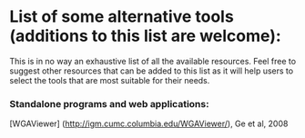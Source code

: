 # List of some alternative tools (additions to this list are welcome): 

This is in no way an exhaustive list of all the available resources. Feel free to suggest other resources that can be added to this list as it will help users to select the tools that are most suitable for their needs. 

### Standalone programs and web applications: 

[WGAViewer] (http://igm.cumc.columbia.edu/WGAViewer/), Ge et al, 2008 

